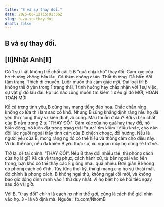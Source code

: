 ```yaml
---
title: "B và sự thay đổi."
date: 2025-06-12T15:01:56Z
slug: b-va-su-thay-doi
draft: false
---
```


## B và sự thay đổi.

## [II]Nhật Anh[II]

Có 1 sự thật không thể chối cãi là B "quá chịu khó" thay đổi. Cảm xúc của họ thường không bền lâu. Cả thèm chóng chán. Thất thường. Dễ biến đổi tâm trạng. Thích di chuyển. Luôn muốn thử cảm giác mới. Đại loại thì B không thể ở yên trong 1 trạng thái, 1 tình huống hay chấp nhận với 1 sự việc, sự vật gì đó lâu dài. Họ lúc nào cũng muốn tìm kiếm 1 điều gì đó MỚI, HOÀN TOÀN MỚI.
 
Kể cả trong tình yêu, B cũng hay mang tiếng đào hoa. Chắc chắn rằng không có lửa th
ì làm sao có khói. Nhưng B cũng khẳng định rằng nếu họ đã yêu thì chung thủy và kiên định vô cùng. Mâu thuẫn ở đâu? Bởi vì bản chất của B nằm trong 2 từ "THAY ĐỔI". Cảm xúc của họ quá hay thay đổi, nó biến động, nó luôn đặt trong trạng thái "auto" tìm kiếm 1 điều khác, cho nên đôi lúc người ngoài thấy tình cảm của B chệch choạc, đổi hướng. Nếu là người yêu của B, mong rằng ng đó có thể hiểu và thông cảm cho điều này. Vì dù thế nào, nếu đã khiến B yêu thực sự, du ngoạn mấy họ cũng sẽ trở về..
 
Trở lại đề tài chính: "THAY ĐỔI". Nếu B thay đổi nhiều thế, thì phong cách của họ là gì? Kể cả về trang phục, cách hành xử, từ bên ngoài vào bên trong, bạn khó có thể thấy các B giống nhau quá nhiều. Đơn giản B không có phong cách cố định. Tùy từng thời kỳ, thứ gì mang cho họ sự thoải mái, đó chính là phong cách. B không ngại thử, không ngại đổi mới, và không bao giờ đóng đinh mình vào 1 thứ duy nhất. Vì họ biết họ sẽ hối tiếc ngay sau đó vài giờ.
 
Với B, "thay đổi" chính là cách họ nhìn thế giới, cũng là cách thế giới nhìn vào họ. B - là vô định mà.
Nguồn : fb.com/NhomB​